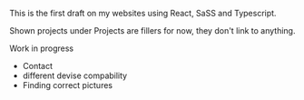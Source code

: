 This is the first draft on my websites using React, SaSS and Typescript.

Shown projects under Projects are fillers for now, they don't link to anything.

Work in progress
- Contact
- different devise compability
- Finding correct pictures

